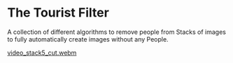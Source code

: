 # The Tourist Filter

A collection of different algorithms to remove people from Stacks of images to fully automatically create images without any People.
 
[video_stack5_cut.webm](https://user-images.githubusercontent.com/2202567/201433129-b832e448-03a4-4c5b-b831-2430dee2d31a.webm)
